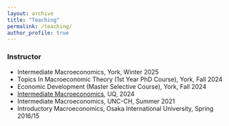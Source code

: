 ```yaml
---
layout: archive
title: "Teaching"
permalink: /teaching/
author_profile: true
---
```


### Instructor
* Intermediate Macroeconomics, York, Winter 2025
* Topics In Macroeconomic Theory (1st Year PhD Course), York, Fall 2024
* Economic Development (Master Selective Course), York, Fall 2024
* <a href="https://course-profiles.uq.edu.au/student_section_loader/section_1/131477">Intermediate Macroeconomics</a>, UQ, 2024
* Intermediate Macroeconomics, UNC-CH, Summer 2021
* Introductory Macroeconomics, Osaka International University, Spring 2016/15

<!-- ### Teaching Assistant
* Financial Markets and Economic Fluctuations, UNC-CH, Spring 2023
* Introduction to Economics, UNC-CH, Spring 2022
* Advanced Macroeconomics Theory I (Graduate), UNC-CH, Fall 2021/20/19/18 \[[Slides](https://github.com/yanranecon/Econ720_Recitation)\]  
* Intermediate Microeconomics, UNC-CH, Spring 2021
* Financial Economics, UNC-CH, Summer 2020
* Advanced Macroeconomics Theory II (Graduate), UNC-CH, Spring 2019

  [//]: # (**Outstanding Graduate Teaching Assistant Award 2020**)
  
  [//]: # (**Outstanding Graduate Teaching Assistant Award 2019**)
  
  [//]: # (**Outstanding Graduate Teaching Assistant Award 2018**)
-->
